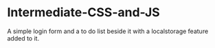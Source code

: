 # Intermediate-CSS-and-JS
A simple login form and a to do list beside it with a localstorage feature added to it.
